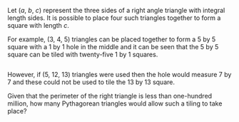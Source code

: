 <p>Let (<i>a</i>, <i>b</i>, <i>c</i>) represent the three sides of a right angle triangle with integral length sides. It is possible to place four such triangles together to form a square with length <i>c</i>.</p>
<p>For example, (3, 4, 5) triangles can be placed together to form a 5 by 5 square with a 1 by 1 hole in the middle and it can be seen that the 5 by 5 square can be tiled with twenty-five 1 by 1 squares.</p>
<div style="text-align:center;">
<img src="project/images/p139.png" class="dark_img" alt="" /></div>
<p>However, if (5, 12, 13) triangles were used then the hole would measure 7 by 7 and these could not be used to tile the 13 by 13 square.</p>
<p>Given that the perimeter of the right triangle is less than one-hundred million, how many Pythagorean triangles would allow such a tiling to take place?</p>

